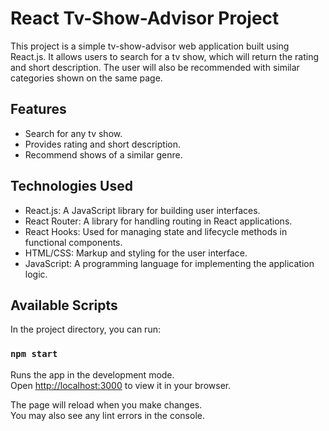 # React Tv-Show-Advisor Project

This project is a simple tv-show-advisor web application built using React.js. It allows users to search for a tv show, which will return the rating and short description. The user will also be recommended with similar categories shown on the same page.
## Features

- Search for any tv show.
- Provides rating and short description.
- Recommend shows of a similar genre.

## Technologies Used

- React.js: A JavaScript library for building user interfaces.
- React Router: A library for handling routing in React applications.
- React Hooks: Used for managing state and lifecycle methods in functional components.
- HTML/CSS: Markup and styling for the user interface.
- JavaScript: A programming language for implementing the application logic.

## Available Scripts

In the project directory, you can run:

### `npm start`

Runs the app in the development mode.\
Open [http://localhost:3000](http://localhost:3000) to view it in your browser.

The page will reload when you make changes.\
You may also see any lint errors in the console.

